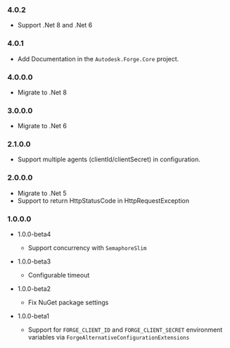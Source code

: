 ### 4.0.2

* Support .Net 8 and .Net 6

### 4.0.1

* Add Documentation in the `Autodesk.Forge.Core` project.

### 4.0.0.0

* Migrate to .Net 8

### 3.0.0.0

* Migrate to .Net 6

### 2.1.0.0

* Support multiple agents (clientId/clientSecret) in configuration.

### 2.0.0.0

* Migrate to .Net 5
* Support to return HttpStatusCode in HttpRequestException
	

### 1.0.0.0

* 1.0.0-beta4
   * Support concurrency with `SemaphoreSlim`

* 1.0.0-beta3
   * Configurable timeout

* 1.0.0-beta2
   * Fix NuGet package settings

* 1.0.0-beta1
	* Support for `FORGE_CLIENT_ID` and `FORGE_CLIENT_SECRET` environment variables via `ForgeAlternativeConfigurationExtensions`	